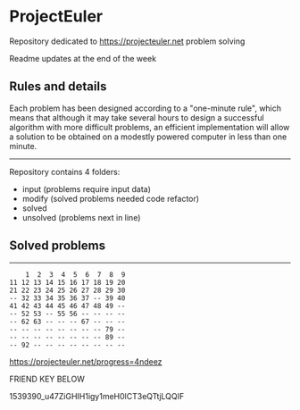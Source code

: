 # ProjectEuler
Repository dedicated to https://projecteuler.net problem solving

Readme updates at the end of the week

## Rules and details
Each problem has been designed according to a "one-minute rule", which means that although it may take several hours to design a successful algorithm with more difficult problems, an efficient implementation will allow a solution to be obtained on a modestly powered computer in less than one minute.
___
Repository contains 4 folders:
- input (problems require input data)
- modify (solved problems needed code refactor)
- solved 
- unsolved (problems next in line)

## Solved problems
___
```
    1  2  3  4  5  6  7  8  9
11 12 13 14 15 16 17 18 19 20
21 22 23 24 25 26 27 28 29 30
-- 32 33 34 35 36 37 -- 39 40
41 42 43 44 45 46 47 48 49 --
-- 52 53 -- 55 56 -- -- -- --
-- 62 63 -- -- -- 67 -- -- --
-- -- -- -- -- -- -- -- 79 --
-- -- -- -- -- -- -- -- 89 --
-- 92 -- -- -- -- -- -- -- --

```

https://projecteuler.net/progress=4ndeez

FRIEND KEY BELOW

1539390_u47ZiGHIH1igy1meH0lCT3eQTtjLQQIF 